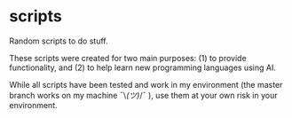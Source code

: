 # scripts
Random scripts to do stuff.

These scripts were created for two main purposes: (1) to provide functionality, and (2) to help learn new programming languages using AI.

While all scripts have been tested and work in my environment (the master branch works on my machine ¯\\_(ツ)_/¯ ), use them at your own risk in your environment.
